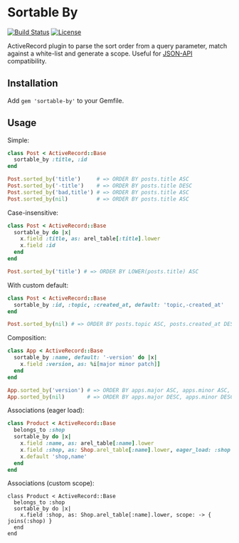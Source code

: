 # Sortable By

[![Build Status](https://travis-ci.org/bsm/sortable-by.png?branch=master)](https://travis-ci.org/bsm/sortable-by)
[![License](https://img.shields.io/badge/License-MIT-blue.svg)](https://opensource.org/licenses/MIT)

ActiveRecord plugin to parse the sort order from a query parameter, match against a white-list and generate a scope. Useful for [JSON-API][jsonapi] compatibility.

[jsonapi]: http://jsonapi.org/format/#fetching-sorting

## Installation

Add `gem 'sortable-by'` to your Gemfile.

## Usage

Simple:

```ruby
class Post < ActiveRecord::Base
  sortable_by :title, :id
end

Post.sorted_by('title')     # => ORDER BY posts.title ASC
Post.sorted_by('-title')    # => ORDER BY posts.title DESC
Post.sorted_by('bad,title') # => ORDER BY posts.title ASC
Post.sorted_by(nil)         # => ORDER BY posts.title ASC
```

Case-insensitive:

```ruby
class Post < ActiveRecord::Base
  sortable_by do |x|
    x.field :title, as: arel_table[:title].lower
    x.field :id
  end
end

Post.sorted_by('title') # => ORDER BY LOWER(posts.title) ASC
```

With custom default:

```ruby
class Post < ActiveRecord::Base
  sortable_by :id, :topic, :created_at, default: 'topic,-created_at'
end

Post.sorted_by(nil) # => ORDER BY posts.topic ASC, posts.created_at DESC
```

Composition:

```ruby
class App < ActiveRecord::Base
  sortable_by :name, default: '-version' do |x|
    x.field :version, as: %i[major minor patch]]
  end
end

App.sorted_by('version') # => ORDER BY apps.major ASC, apps.minor ASC, apps.patch ASC
App.sorted_by(nil)       # => ORDER BY apps.major DESC, apps.minor DESC, apps.patch DESC
```

Associations (eager load):

```ruby
class Product < ActiveRecord::Base
  belongs_to :shop
  sortable_by do |x|
    x.field :name, as: arel_table[:name].lower
    x.field :shop, as: Shop.arel_table[:name].lower, eager_load: :shop
    x.default 'shop,name'
  end
end
```

Associations (custom scope):

```
class Product < ActiveRecord::Base
  belongs_to :shop
  sortable_by do |x|
    x.field :shop, as: Shop.arel_table[:name].lower, scope: -> { joins(:shop) }
  end
end
```
